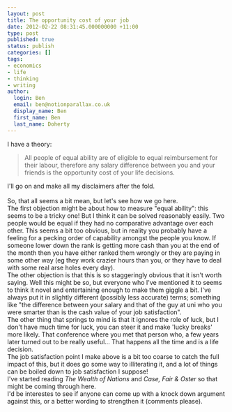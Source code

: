 ```yaml
---
layout: post
title: The opportunity cost of your job
date: 2012-02-22 08:31:45.000000000 +11:00
type: post
published: true
status: publish
categories: []
tags:
- economics
- life
- thinking
- writing
author:
  login: Ben
  email: ben@notionparallax.co.uk
  display_name: Ben
  first_name: Ben
  last_name: Doherty
---
```

<p>I have a theory:</p>
<blockquote><p>All people of equal ability are of eligible to equal reimbursement for their labour, therefore any salary difference between you and your friends is the opportunity cost of your life decisions.</p></blockquote>
<p>I'll go on and make all my disclaimers after the fold.<br />
<!--more--><br />
So, that all seems a bit mean, but let's see how we go here.<br />
The first objection might be about how to measure "equal ability": this seems to be a tricky one! But I think it can be solved reasonably easily. Two people would be equal if they had no comparative advantage over each other. This seems a bit too obvious, but in reality you probably have a feeling for a pecking order of capability amongst the people you know. If someone lower down the rank is getting more cash than you at the end of the month then you have either ranked them wrongly or they are paying in some other way (eg they work crazier hours than you, or they have to deal with some real arse holes every day).<br />
The other objection is that this is so staggeringly obvious that it isn't worth saying. Well this might be so, but everyone who I've mentioned it to seems to think it novel and entertaining enough to make them giggle a bit. I've always put it in slightly different (possibly less accurate) terms; something like "the difference between your salary and that of the guy at uni who you were smarter than is the cash value of your job satisfaction".<br />
The other thing that springs to mind is that it ignores the role of luck, but I don't have much time for luck, you can steer it and make 'lucky breaks' more likely. That conference where you met that person who, a few years later turned out to be really useful... That happens all the time and is a life decision.<br />
The job satisfaction point I make above is a bit too coarse to catch the full impact of this, but it does go some way to illiterating it, and a lot of things can be boiled down to job satisfaction I suppose!<br />
I've started reading <em>The Wealth of Nations</em> and <em>Case, Fair &amp; Oster </em>so that might be coming through here.<br />
I'd be interestes to see if anyone can come up with a knock down argument against this, or a better wording to strengthen it (comments please).</p>
